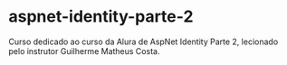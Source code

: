 # aspnet-identity-parte-2
Curso dedicado ao curso da Alura de AspNet Identity Parte 2, lecionado pelo instrutor Guilherme Matheus Costa.
